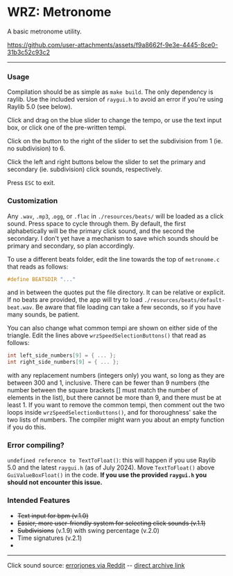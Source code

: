 # WRZ: Metronome

A basic metronome utility.



https://github.com/user-attachments/assets/f9a8662f-9e3e-4445-8ce0-31b3c52c93c2



---

### Usage

Compilation should be as simple as `make build`. The only dependency is raylib. Use the included version of `raygui.h` to avoid an error if you're using Raylib 5.0 (see below).

Click and drag on the blue slider to change the tempo, or use the text input box, or click one of the pre-written tempi.

Click on the button to the right of the slider to set the subdivision from 1 (ie. no subdivision) to 6.

Click the left and right buttons below the slider to set the primary and secondary (ie. subdivision) click sounds, respectively.

 Press `ESC` to exit.

 ### Customization

Any `.wav`, `.mp3`, .`ogg`, or `.flac` in `./resources/beats/` will be loaded as a click sound. Press space to cycle through them. By default, the first alphabetically will be the primary click sound, and the second the secondary. I don't yet have a mechanism to save which sounds should be primary and secondary, so plan accordingly.

To use a different beats folder, edit the line towards the top of `metronome.c` that reads as follows:
```c
#define BEATSDIR "..."
```
and in between the quotes put the file directory. It can be relative or explicit. If no beats are provided, the app will try to load `./resources/beats/default-beat.wav`. Be aware that file loading can take a few seconds, so if you have many sounds, be patient.

You can also change what common tempi are shown on either side of the triangle. Edit the lines above `wrzSpeedSelectionButtons()` that read as follows:
```c
int left_side_numbers[9] = { ... };
int right_side_numbers[9] = { ... };
```
with any replacement numbers (integers only) you want, so long as they are between 300 and 1, inclusive. There can be fewer than 9 numbers (the number between the square brackets [] must match the number of elements in the list), but there cannot be more than 9, and there must be at least 1. If you want to remove the common tempi, then comment out the two loops inside `wrzSpeedSelectionButtons()`, and for thoroughness' sake the two lists of numbers. The compiler might warn you about an empty function if you do this.

### Error compiling?

`undefined reference to TextToFloat()`: this will happen if you use Raylib 5.0 and the latest `raygui.h` (as of July 2024). Move `TextToFloat()` above `GuiValueBoxFloat()` in the code. **If you use the provided `raygui.h` you should not encounter this issue.**

### Intended Features

- ~~Text input for bpm (v.1.0)~~
- ~~Easier, more user-friendly system for selecting click sounds (v.1.1)~~
- ~~Subdivisions~~ (v.1.9) with swing percentage (v.2.0)
- Time signatures (v.2.1)
- 
---

Click sound source: [errorjones via Reddit](https://www.reddit.com/r/audioengineering/comments/kg8gth/free_click_track_sound_archive/?rdt=32981) -- [direct archive link](https://stash.reaper.fm/40824/Metronomes.zip)


